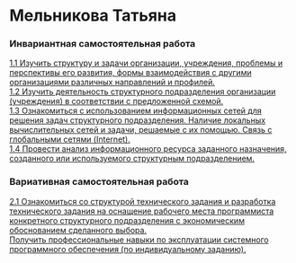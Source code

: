 #  Мельникова Татьяна
### Инвариантная самостоятельная работа    
[1.1 Изучить структуру и задачи организации, учреждения, проблемы и перспективы его развития, формы взаимодействия с другими организациями различных направлений и профилей.](https://github.com/tannia6849/practice_sem7/blob/main/%D0%9F%D1%80%D0%B0%D0%BA%D1%82%D0%B8%D0%BA%D0%B0%2C%20%D0%98%D0%A1%D0%A01.1%2C%20%D0%9C%D0%B5%D0%BB%D1%8C%D0%BD%D0%B8%D0%BA%D0%BE%D0%B2%D0%B0%20%D0%A2%D0%92.pdf)   
[1.2 Изучить деятельность структурного подразделения организации (учреждения) в соответствии с предложенной схемой.](https://github.com/tannia6849/practice_sem7/blob/main/%D0%9F%D1%80%D0%B0%D0%BA%D1%82%D0%B8%D0%BA%D0%B0%2C%20%D0%98%D0%A1%D0%A01.2%2C%20%D0%9C%D0%B5%D0%BB%D1%8C%D0%BD%D0%B8%D0%BA%D0%BE%D0%B2%D0%B0%20%D0%A2%D0%92.pdf)    
[1.3 Ознакомиться с использованием информационных сетей для решения задач структурного подразделения. Наличие локальных вычислительных сетей и задачи, решаемые с их помощью. Связь с глобальными сетями (Internet).](https://github.com/tannia6849/practice_sem7/blob/main/%D0%9F%D1%80%D0%B0%D0%BA%D1%82%D0%B8%D0%BA%D0%B0%2C%20%D0%98%D0%A1%D0%A01.3%2C%20%D0%9C%D0%B5%D0%BB%D1%8C%D0%BD%D0%B8%D0%BA%D0%BE%D0%B2%D0%B0%20%D0%A2%D0%92.pdf)   
[1.4 Провести анализ информационного ресурса заданного назначения, созданного или используемого структурным подразделением.](https://github.com/tannia6849/practice_sem7/blob/main/%D0%9F%D1%80%D0%B0%D0%BA%D1%82%D0%B8%D0%BA%D0%B0%2C%20%D0%98%D0%A1%D0%A01.4%2C%20%D0%9C%D0%B5%D0%BB%D1%8C%D0%BD%D0%B8%D0%BA%D0%BE%D0%B2%D0%B0%20%D0%A2%D0%92.pdf)   
### Вариативная самостоятельная работа  
[2.1 Ознакомиться со структурой технического задания и разработка технического задания на оснащение рабочего места программиста конкретного структурного подразделения с экономическим обоснованием сделанного выбора.](https://github.com/tannia6849/practice_sem7/blob/main/%D0%9F%D1%80%D0%B0%D0%BA%D1%82%D0%B8%D0%BA%D0%B0%2C%20%D0%92%D0%A1%D0%A02.1%2C%20%D0%9C%D0%B5%D0%BB%D1%8C%D0%BD%D0%B8%D0%BA%D0%BE%D0%B2%D0%B0%20%D0%A2%D0%92.pdf)   
[ Получить профессиональные навыки по эксплуатации системного программного обеспечения (по индивидуальному заданию).](https://github.com/tannia6849/practice_sem7/blob/main/%D0%9F%D1%80%D0%B0%D0%BA%D1%82%D0%B8%D0%BA%D0%B0%2C%20%D0%92%D0%A1%D0%A02.2%2C%20%D0%9C%D0%B5%D0%BB%D1%8C%D0%BD%D0%B8%D0%BA%D0%BE%D0%B2%D0%B0%20%D0%A2%D0%92.pdf)   
